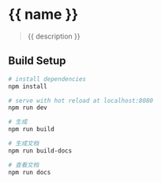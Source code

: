 # {{ name }}

> {{ description }}

## Build Setup

``` bash
# install dependencies
npm install

# serve with hot reload at localhost:8080
npm run dev

# 生成
npm run build

# 生成文档
npm run build-docs

# 查看文档
npm run docs

```
